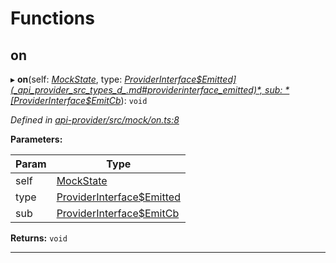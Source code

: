 

# Functions

<a id="on"></a>

##  on

▸ **on**(self: *[MockState](_api_provider_src_mock_types_d_.md#mockstate)*, type: *[ProviderInterface$Emitted](_api_provider_src_types_d_.md#providerinterface_emitted)*, sub: *[ProviderInterface$EmitCb](_api_provider_src_types_d_.md#providerinterface_emitcb)*): `void`

*Defined in [api-provider/src/mock/on.ts:8](https://github.com/polkadot-js/api/blob/ef78f2a/packages/api-provider/src/mock/on.ts#L8)*

**Parameters:**

| Param | Type |
| ------ | ------ |
| self | [MockState](_api_provider_src_mock_types_d_.md#mockstate) |
| type | [ProviderInterface$Emitted](_api_provider_src_types_d_.md#providerinterface_emitted) |
| sub | [ProviderInterface$EmitCb](_api_provider_src_types_d_.md#providerinterface_emitcb) |

**Returns:** `void`

___

